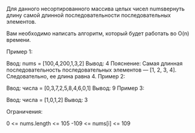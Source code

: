 Для данного несортированного массива целых чисел numsвернуть длину самой длинной последовательности последовательных элементов.

Вам необходимо написать алгоритм, который будет работать во  O(n) времени.

 

Пример 1:

Ввод: nums = [100,4,200,1,3,2]
 Вывод: 4
 Пояснение: Самая длинная последовательность последовательных элементов — [1, 2, 3, 4]. Следовательно, ее длина равна 4.
Пример 2:

Ввод: числа = [0,3,7,2,5,8,4,6,0,1]
 Вывод: 9
Пример 3:

Ввод: числа = [1,0,1,2]
 Вывод: 3
 

Ограничения:

0 <= nums.length <= 105
-109 <= nums[i] <= 109